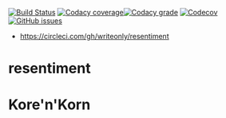 [![Build Status](https://api.travis-ci.org/writeonly/resentiment.svg?branch=master)](https://travis-ci.org/writeonly/resentiment)
[![Codacy coverage](https://img.shields.io/codacy/coverage/c44df2d9c89a4809896914fd1a40bedd.svg)](https://www.codacy.com/app/writeonly/resentiment/dashboard)[![Codacy grade](https://img.shields.io/codacy/grade/e27821fb6289410b8f58338c7e0bc686.svg)](https://www.codacy.com/app/writeonly/resentiment/dashboard)
[![Codecov](https://img.shields.io/codecov/c/github/writeonly/resentiment.svg)](https://codecov.io/gh/writeonly/resentiment)
[![GitHub issues](https://img.shields.io/github/issues/writeonly/resentiment.svg)](https://github.com/writeonly/resentiment/issues)

* https://circleci.com/gh/writeonly/resentiment

# resentiment
# Kore'n'Korn
